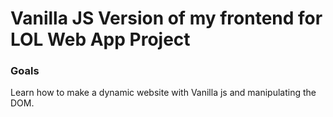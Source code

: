 # Vanilla JS Version of my frontend for LOL Web App Project

### Goals

Learn how to make a dynamic website with Vanilla js and manipulating the DOM.
